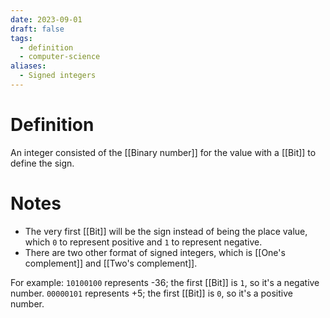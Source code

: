 ```yaml
---
date: 2023-09-01
draft: false
tags:
  - definition
  - computer-science
aliases:
  - Signed integers
---
```

# Definition

An integer consisted of the [[Binary number]] for the value with a [[Bit]] to define the sign.

# Notes

- The very first [[Bit]] will be the sign instead of being the place value, which `0` to represent positive and `1` to represent negative.
- There are two other format of signed integers, which is [[One's complement]] and [[Two's complement]].

For example:
`10100100` represents -36; the first [[Bit]] is `1`, so it's a negative number.
`00000101` represents +5; the first [[Bit]] is `0`, so it's a positive number.